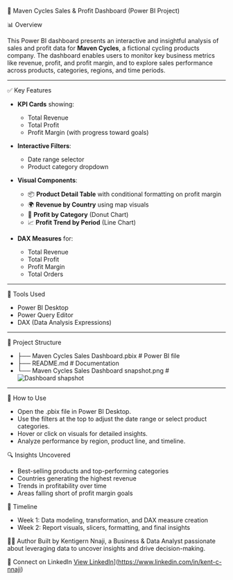 🚴 Maven Cycles Sales & Profit Dashboard (Power BI Project)

📊 Overview

This Power BI dashboard presents an interactive and insightful analysis of sales and profit data for **Maven Cycles**, a fictional cycling products company. The dashboard enables users to monitor key business metrics like revenue, profit, and profit margin, and to explore sales performance across products, categories, regions, and time periods.

---

✅ Key Features

- **KPI Cards** showing:
  - Total Revenue
  - Total Profit
  - Profit Margin (with progress toward goals)

- **Interactive Filters**:
  - Date range selector
  - Product category dropdown

- **Visual Components**:
  - 📦 **Product Detail Table** with conditional formatting on profit margin  
  - 🌍 **Revenue by Country** using map visuals  
  - 🧁 **Profit by Category** (Donut Chart)  
  - 📈 **Profit Trend by Period** (Line Chart)

- **DAX Measures** for:
  - Total Revenue  
  - Total Profit  
  - Profit Margin  
  - Total Orders

---

🧩 Tools Used

- Power BI Desktop  
- Power Query Editor  
- DAX (Data Analysis Expressions)

---

📁 Project Structure

- ├── Maven Cycles Sales Dashboard.pbix    # Power BI file
- ├── README.md                            # Documentation
- └── Maven Cycles Sales Dashboard snapshot.png  # ![Dashboard shapshot](https://github.com/user-attachments/assets/c687969c-32f6-41ec-abaa-6b8bb0564c7b)

---

📌 How to Use
- Open the .pbix file in Power BI Desktop.
- Use the filters at the top to adjust the date range or select product categories.
- Hover or click on visuals for detailed insights.
- Analyze performance by region, product line, and timeline.

🔍 Insights Uncovered
- Best-selling products and top-performing categories
- Countries generating the highest revenue
- Trends in profitability over time
- Areas falling short of profit margin goals

📅 Timeline
- Week 1: Data modeling, transformation, and DAX measure creation
- Week 2: Report visuals, slicers, formatting, and final insights

🙋‍♂️ Author
Built by Kentigern Nnaji, a Business & Data Analyst passionate about leveraging data to uncover insights and drive decision-making.

🔗 Connect on LinkedIn
[View LinkedIn](https://img.shields.io/badge/LinkedIn-kent--c--nnaji-blue?style=for-the-badge&logo=linkedin)](https://www.linkedin.com/in/kent-c-nnaji)

